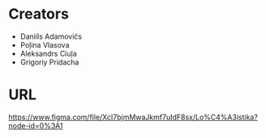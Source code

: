 # Сreators

- Daniils Adamovičs  
- Poļina Vlasova  
- Aleksandrs Ciuļa  
- Grigoriy Pridacha  

# URL
https://www.figma.com/file/XcI7bjmMwaJkmf7uIdF8sx/Lo%C4%A3istika?node-id=0%3A1
